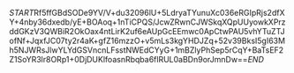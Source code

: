 $START$Rf5ffGBdSODe9YV/V+du32096lU+5LdryaTYunuXc036eRGIpRjs2dfXY+4nby36dxedb/yE+BOAoq+1nTiCPQS/JcwZRwnCJWSkqXQpUUyowkXPrzddGKzV3QWBiR2OkOax4ntLirK2uf6eAUpGcEEmwc0ApCtwPAU5vhYTuZTJofNf+JqxfJC07ty2r4aK+gfZ16mzzO+v5mLs3kgYHDJZq+52v39BksI5gI63Mh5NJWRsJlwYLYdGSVncnLFsstNWEdCYyG+1mBZlyPhSep5rCqY+BaTsEF2Z1SoYR3lr8ORp1+0DjDUKlfoasnRbqba6flRUL0aBDn9orJmnDw==$END$